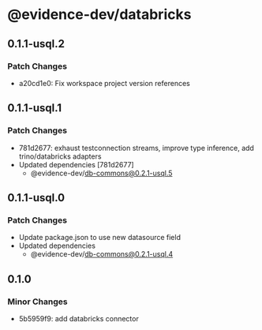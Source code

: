 # @evidence-dev/databricks

## 0.1.1-usql.2

### Patch Changes

- a20cd1e0: Fix workspace project version references

## 0.1.1-usql.1

### Patch Changes

- 781d2677: exhaust testconnection streams, improve type inference, add trino/databricks adapters
- Updated dependencies [781d2677]
  - @evidence-dev/db-commons@0.2.1-usql.5

## 0.1.1-usql.0

### Patch Changes

- Update package.json to use new datasource field
- Updated dependencies
  - @evidence-dev/db-commons@0.2.1-usql.4

## 0.1.0

### Minor Changes

- 5b5959f9: add databricks connector
